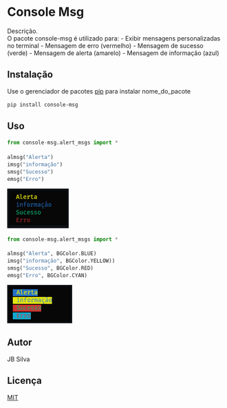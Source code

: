 # Console Msg

Descrição.  
O pacote console-msg é utilizado para:
	- Exibir mensagens personalizadas no terminal
    - Mensagem de erro (vermelho)
    - Mensagem de sucesso (verde)
    - Mensagem de alerta (amarelo)
    - Mensagem de informação (azul)

## Instalação

Use o gerenciador de pacotes [pip](https://pip.pypa.io/en/stable/) para instalar nome_do_pacote

```bash
pip install console-msg
```

## Uso

```python
from console-msg.alert_msgs import *

almsg("Alerta")
imsg("informação")
smsg("Sucesso")
emsg("Erro")
```
![img1](image.png)

```python
from console-msg.alert_msgs import *

almsg("Alerta", BGColor.BLUE)
imsg("informação", BGColor.YELLOW))
smsg("Sucesso", BGColor.RED)
emsg("Erro", BGColor.CYAN)
```
![img2](image-1.png)


## Autor
JB Silva

## Licença
[MIT](https://choosealicense.com/licenses/mit/)